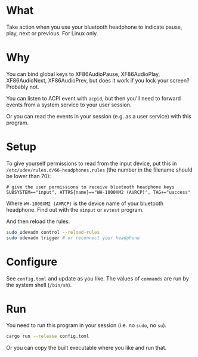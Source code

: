 # What

Take action when you use your bluetooth headphone to indicate pause, play, next or previous. For Linux only.

# Why

You can bind global keys to XF86AudioPause, XF86AudioPlay, XF86AudioNext, XF86AudioPrev, but does it work if you lock your screen? Probably not.

You can listen to ACPI event with `acpid`, but then you'll need to forward events from a system service to your user session.

Or you can read the events in your session (e.g. as a user service) with this program.

# Setup

To give yourself permissions to read from the input device, put this in `/etc/udev/rules.d/66-headphones.rules` (the number in the filename should be lower than 70):

```
# give the user permissions to receive bluetooth headphone keys
SUBSYSTEM=="input", ATTRS{name}=="WH-1000XM2 (AVRCP)", TAG+="uaccess"
```

Where `WH-1000XM2 (AVRCP)` is the device name of your bluetooth headphone. Find out with the `xinput` or `evtest` program.

And then reload the rules:

```sh
sudo udevadm control --reload-rules
sudo udevadm trigger # or reconnect your headphone
```

# Configure

See `config.toml` and update as you like. The values of `commands` are run by the system shell (`/bin/sh`).

# Run

You need to run this program in your session (i.e. no `sudo`, no `su`).

```sh
cargo run --release config.toml
```

Or you can copy the built executable where you like and run that.
